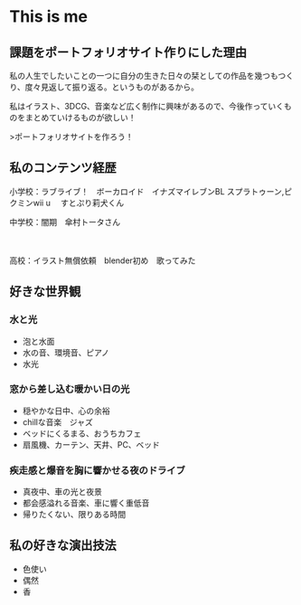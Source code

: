 <h1>This is me</h1>

<h2>課題をポートフォリオサイト作りにした理由</h2>

<p>私の人生でしたいことの一つに自分の生きた日々の栞としての作品を幾つもつくり、度々見返して振り返る。というものがあるから。</p>
<p>私はイラスト、3DCG、音楽など広く制作に興味があるので、今後作っていくものをまとめていけるものが欲しい！</p>
<p>>ポートフォリオサイトを作ろう！</p>

<h2></h2>

<h2>私のコンテンツ経歴</h2>
<p>小学校：ラブライブ！　ボーカロイド　イナズマイレブンBL スプラトゥーン,ピクミンwii u 　すとぷり莉犬くん</p>
<p>中学校：闇期　傘村トータさん　</p>　
<p>高校：イラスト無償依頼　blender初め　歌ってみた</p>

<h2>好きな世界観</h2>

<h3>水と光</h3>
<ul>
  <li>泡と水面</li>
  <Li>水の音、環境音、ピアノ</Li>
  <li>水光</li>
</ul>

<h3>窓から差し込む暖かい日の光</h3>
<ul>
  <li>穏やかな日中、心の余裕</li>
  <li>chillな音楽　ジャズ</li>
  <li>ベッドにくるまる、おうちカフェ</li>
  <li>扇風機、カーテン、天井、PC、ベッド</li>
</ul>

<h3>疾走感と爆音を胸に響かせる夜のドライブ</h3>
<ul>
  <li>真夜中、車の光と夜景</li>
  <li>都会感溢れる音楽、車に響く重低音</li>
  <li>帰りたくない、限りある時間</li>
</ul>

<h2>私の好きな演出技法</h2>
<ul>
  <li>色使い</li>
  <li>偶然</li>
  <li>香</li>
</ul>
